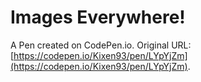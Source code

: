 # Images Everywhere!

A Pen created on CodePen.io. Original URL: [https://codepen.io/Kixen93/pen/LYpYjZm](https://codepen.io/Kixen93/pen/LYpYjZm).


